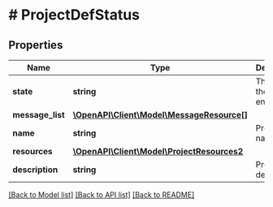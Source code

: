 # # ProjectDefStatus

## Properties

Name | Type | Description | Notes
------------ | ------------- | ------------- | -------------
**state** | **string** | The state of the project entity. | [optional]
**message_list** | [**\OpenAPI\Client\Model\MessageResource[]**](MessageResource.md) |  | [optional]
**name** | **string** | Project name. |
**resources** | [**\OpenAPI\Client\Model\ProjectResources2**](ProjectResources2.md) |  |
**description** | **string** | Project description. | [optional]

[[Back to Model list]](../../README.md#models) [[Back to API list]](../../README.md#endpoints) [[Back to README]](../../README.md)
